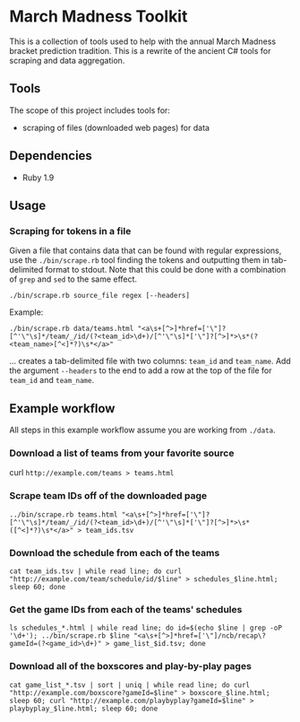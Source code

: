 # March Madness Toolkit

This is a collection of tools used to help with the annual March Madness
bracket prediction tradition. This is a rewrite of the ancient C# tools for
scraping and data aggregation.

## Tools

The scope of this project includes tools for:

 - scraping of files (downloaded web pages) for data

## Dependencies

 - Ruby 1.9

## Usage

### Scraping for tokens in a file

Given a file that contains data that can be found with regular expressions,
use the `./bin/scrape.rb` tool finding the tokens and outputting them in tab-
delimited format to stdout. Note that this could be done with a combination
of `grep` and `sed` to the same effect.

`./bin/scrape.rb source_file regex [--headers]`

Example:

`./bin/scrape.rb data/teams.html "<a\s+[^>]*href=['\"]?[^'\"\s]*/team/_/id/(?<team_id>\d+)/[^'\"\s]*['\"]?[^>]*>\s*(?<team_name>[^<]*?)\s*</a>"`

... creates a tab-delimited file with two columns: `team_id` and `team_name`.
Add the argument `--headers` to the end to add a row at the top of the file
for `team_id` and `team_name`.

## Example workflow

All steps in this example workflow assume you are working from `./data`.

### Download a list of teams from your favorite source

curl `http://example.com/teams > teams.html`

### Scrape team IDs off of the downloaded page

`../bin/scrape.rb teams.html "<a\s+[^>]*href=['\"]?[^'\"\s]*/team/_/id/(?<team_id>\d+)/[^'\"\s]*['\"]?[^>]*>\s*([^<]*?)\s*</a>" > team_ids.tsv`

### Download the schedule from each of the teams

`cat team_ids.tsv | while read line; do curl "http://example.com/team/schedule/id/$line" > schedules_$line.html; sleep 60; done`

### Get the game IDs from each of the teams' schedules

`ls schedules_*.html | while read line; do id=$(echo $line | grep -oP '\d+'); ../bin/scrape.rb $line "<a\s+[^>]*href=['\"]/ncb/recap\?gameId=(?<game_id>\d+)" > game_list_$id.tsv; done`

### Download all of the boxscores and play-by-play pages

`cat game_list_*.tsv | sort | uniq | while read line; do curl "http://example.com/boxscore?gameId=$line" > boxscore_$line.html; sleep 60; curl "http://example.com/playbyplay?gameId=$line" > playbyplay_$line.html; sleep 60; done`

